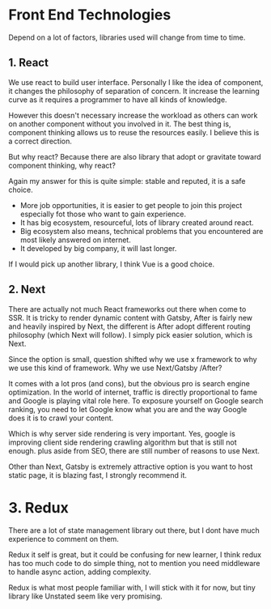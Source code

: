 # Front End Technologies

Depend on a lot of factors, libraries used will change from time to time.

## 1. React

We use react to build user interface. Personally I like the idea of component, it changes the philosophy of separation of concern. It increase the learning curve as it requires a programmer to have all kinds of knowledge.

However this doesn't necessary increase the workload as others can work on another component without you involved in it. The best thing is, component thinking allows us to reuse the resources easily. I believe this is a correct direction.

But why react? Because there are also library that adopt or gravitate toward component thinking, why react?

Again my answer for this is quite simple: stable and reputed, it is a safe choice.

- More job opportunities, it is easier to get people to join this project especially fot those who want to gain experience.
- It has big ecosystem, resourceful, lots of library created around react.
- Big ecosystem also means, technical problems that you encountered are most likely answered on internet.
- It developed by big company, it will last longer.

If I would pick up another library, I think Vue is a good choice.

## 2. Next

There are actually not much React frameworks out there when come to SSR. It is tricky to render dynamic content with Gatsby, After is fairly new and heavily inspired by Next, the different is After adopt different routing philosophy (which Next will follow). I simply pick easier solution, which is Next.

Since the option is small, question shifted why we use x framework to why we use this kind of framework. Why we use Next/Gatsby /After?

It comes with a lot pros (and cons), but the obvious pro is search engine optimization. In the world of internet, traffic is directly proportional to fame and Google is playing vital role here. To exposure yourself on Google search ranking, you need to let Google know what you are and the way Google does it is to crawl your content.

Which is why server side rendering is very important. Yes, google is improving client side rendering crawling algorithm but that is still not enough. plus aside from SEO, there are still number of reasons to use Next.

Other than Next, Gatsby is extremely attractive option is you want to host static page, it is blazing fast, I strongly recommend it.

# 3. Redux

There are a lot of state management library out there, but I dont have much experience to comment on them.

Redux it self is great, but it could be confusing for new learner, I think redux has too much code to do simple thing, not to mention you need middleware to handle async action, adding complexity.

Redux is what most people familiar with, I will stick with it for now, but tiny library like Unstated seem like very promising.
